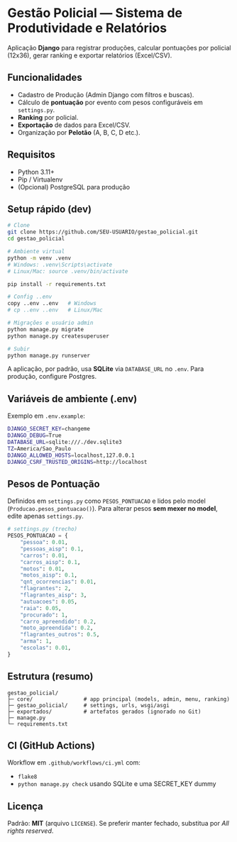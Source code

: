 # Gestão Policial — Sistema de Produtividade e Relatórios

Aplicação **Django** para registrar produções, calcular pontuações por policial (12x36), gerar ranking e exportar relatórios (Excel/CSV).

## Funcionalidades
- Cadastro de Produção (Admin Django com filtros e buscas).
- Cálculo de **pontuação** por evento com pesos configuráveis em `settings.py`.
- **Ranking** por policial.
- **Exportação** de dados para Excel/CSV.
- Organização por **Pelotão** (A, B, C, D etc.).

## Requisitos
- Python 3.11+
- Pip / Virtualenv
- (Opcional) PostgreSQL para produção

## Setup rápido (dev)
```bash
# Clone
git clone https://github.com/SEU-USUARIO/gestao_policial.git
cd gestao_policial

# Ambiente virtual
python -m venv .venv
# Windows: .venv\Scripts\activate
# Linux/Mac: source .venv/bin/activate

pip install -r requirements.txt

# Config ..env
copy ..env ..env   # Windows
# cp ..env ..env   # Linux/Mac

# Migrações e usuário admin
python manage.py migrate
python manage.py createsuperuser

# Subir
python manage.py runserver
```

A aplicação, por padrão, usa **SQLite** via `DATABASE_URL` no `.env`. Para produção, configure Postgres.

## Variáveis de ambiente (.env)
Exemplo em `.env.example`:
```bash
DJANGO_SECRET_KEY=changeme
DJANGO_DEBUG=True
DATABASE_URL=sqlite:///./dev.sqlite3
TZ=America/Sao_Paulo
DJANGO_ALLOWED_HOSTS=localhost,127.0.0.1
DJANGO_CSRF_TRUSTED_ORIGINS=http://localhost
```

## Pesos de Pontuação
Definidos em `settings.py` como `PESOS_PONTUACAO` e lidos pelo model (`Producao.pesos_pontuacao()`).
Para alterar pesos **sem mexer no model**, edite apenas `settings.py`.

```python
# settings.py (trecho)
PESOS_PONTUACAO = {
    "pessoa": 0.01,
    "pessoas_aisp": 0.1,
    "carros": 0.01,
    "carros_aisp": 0.1,
    "motos": 0.01,
    "motos_aisp": 0.1,
    "qnt_ocorrencias": 0.01,
    "flagrantes": 2,
    "flagrantes_aisp": 3,
    "autuacoes": 0.05,
    "raia": 0.05,
    "procurado": 1,
    "carro_apreendido": 0.2,
    "moto_apreendida": 0.2,
    "flagrantes_outros": 0.5,
    "arma": 1,
    "escolas": 0.01,
}
```

## Estrutura (resumo)
```
gestao_policial/
├─ core/                # app principal (models, admin, menu, ranking)
├─ gestao_policial/     # settings, urls, wsgi/asgi
├─ exportados/          # artefatos gerados (ignorado no Git)
├─ manage.py
└─ requirements.txt
```

## CI (GitHub Actions)
Workflow em `.github/workflows/ci.yml` com:
- `flake8`
- `python manage.py check` usando SQLite e uma SECRET_KEY dummy

## Licença
Padrão: **MIT** (arquivo `LICENSE`). Se preferir manter fechado, substitua por *All rights reserved*.

